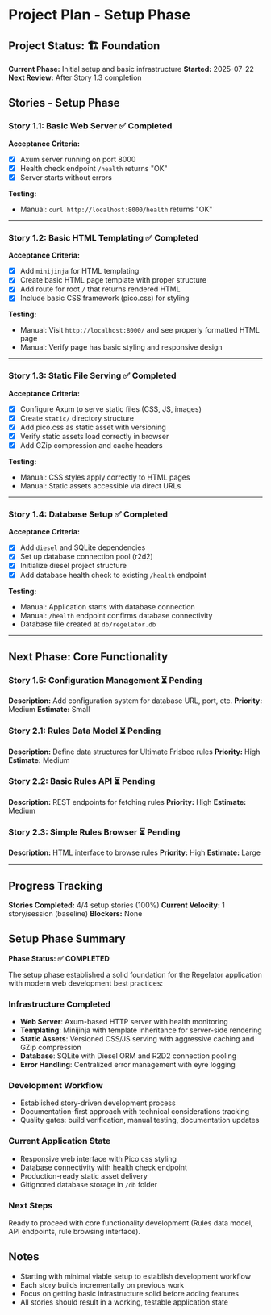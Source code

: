 # Project Plan - Setup Phase

## Project Status: 🏗️ **Foundation**

**Current Phase:** Initial setup and basic infrastructure
**Started:** 2025-07-22
**Next Review:** After Story 1.3 completion

## Stories - Setup Phase

### Story 1.1: Basic Web Server ✅ **Completed**
**Acceptance Criteria:**
- [x] Axum server running on port 8000
- [x] Health check endpoint `/health` returns "OK"
- [x] Server starts without errors

**Testing:**
- Manual: `curl http://localhost:8000/health` returns "OK"

---

### Story 1.2: Basic HTML Templating ✅ **Completed**
**Acceptance Criteria:**
- [x] Add `minijinja` for HTML templating
- [x] Create basic HTML page template with proper structure
- [x] Add route for root `/` that returns rendered HTML
- [x] Include basic CSS framework (pico.css) for styling

**Testing:**
- Manual: Visit `http://localhost:8000/` and see properly formatted HTML page
- Manual: Verify page has basic styling and responsive design

---

### Story 1.3: Static File Serving ✅ **Completed**
**Acceptance Criteria:**
- [x] Configure Axum to serve static files (CSS, JS, images)
- [x] Create `static/` directory structure
- [x] Add pico.css as static asset with versioning
- [x] Verify static assets load correctly in browser
- [x] Add GZip compression and cache headers

**Testing:**
- Manual: CSS styles apply correctly to HTML pages
- Manual: Static assets accessible via direct URLs

---

### Story 1.4: Database Setup ✅ **Completed**
**Acceptance Criteria:**
- [x] Add `diesel` and SQLite dependencies
- [x] Set up database connection pool (r2d2)
- [x] Initialize diesel project structure
- [x] Add database health check to existing `/health` endpoint

**Testing:**
- Manual: Application starts with database connection
- Manual: `/health` endpoint confirms database connectivity
- Database file created at `db/regelator.db`

---

## Next Phase: Core Functionality

### Story 1.5: Configuration Management ⏳ **Pending**
**Description:** Add configuration system for database URL, port, etc.
**Priority:** Medium
**Estimate:** Small

### Story 2.1: Rules Data Model ⏳ **Pending**
**Description:** Define data structures for Ultimate Frisbee rules
**Priority:** High
**Estimate:** Medium

### Story 2.2: Basic Rules API ⏳ **Pending**
**Description:** REST endpoints for fetching rules
**Priority:** High
**Estimate:** Medium

### Story 2.3: Simple Rules Browser ⏳ **Pending**
**Description:** HTML interface to browse rules
**Priority:** High
**Estimate:** Large

---

## Progress Tracking

**Stories Completed:** 4/4 setup stories (100%)
**Current Velocity:** 1 story/session (baseline)
**Blockers:** None

## Setup Phase Summary

**Phase Status: ✅ COMPLETED**

The setup phase established a solid foundation for the Regelator application with modern web development best practices:

### Infrastructure Completed
- **Web Server**: Axum-based HTTP server with health monitoring
- **Templating**: Minijinja with template inheritance for server-side rendering
- **Static Assets**: Versioned CSS/JS serving with aggressive caching and GZip compression
- **Database**: SQLite with Diesel ORM and R2D2 connection pooling
- **Error Handling**: Centralized error management with eyre logging

### Development Workflow
- Established story-driven development process
- Documentation-first approach with technical considerations tracking
- Quality gates: build verification, manual testing, documentation updates

### Current Application State
- Responsive web interface with Pico.css styling
- Database connectivity with health check endpoint
- Production-ready static asset delivery
- Gitignored database storage in `/db` folder

### Next Steps
Ready to proceed with core functionality development (Rules data model, API endpoints, rule browsing interface).

## Notes

- Starting with minimal viable setup to establish development workflow
- Each story builds incrementally on previous work
- Focus on getting basic infrastructure solid before adding features
- All stories should result in a working, testable application state